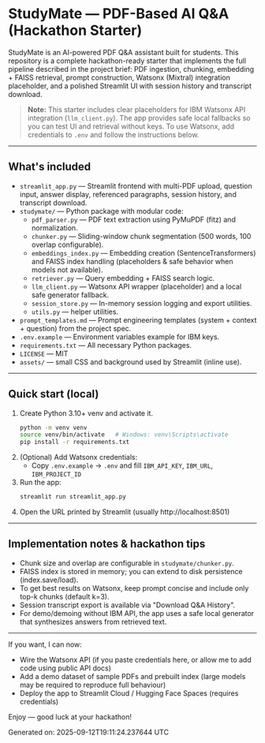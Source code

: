 # StudyMate — PDF-Based AI Q&A (Hackathon Starter)

StudyMate is an AI-powered PDF Q&A assistant built for students. This repository is a complete hackathon-ready starter that implements the full pipeline described in the project brief: PDF ingestion, chunking, embedding + FAISS retrieval, prompt construction, Watsonx (Mixtral) integration placeholder, and a polished Streamlit UI with session history and transcript download.

> **Note:** This starter includes clear placeholders for IBM Watsonx API integration (`llm_client.py`). The app provides safe local fallbacks so you can test UI and retrieval without keys. To use Watsonx, add credentials to `.env` and follow the instructions below.

---

## What's included
- `streamlit_app.py` — Streamlit frontend with multi-PDF upload, question input, answer display, referenced paragraphs, session history, and transcript download.
- `studymate/` — Python package with modular code:
  - `pdf_parser.py` — PDF text extraction using PyMuPDF (fitz) and normalization.
  - `chunker.py` — Sliding-window chunk segmentation (500 words, 100 overlap configurable).
  - `embeddings_index.py` — Embedding creation (SentenceTransformers) and FAISS index handling (placeholders & safe behavior when models not available).
  - `retriever.py` — Query embedding + FAISS search logic.
  - `llm_client.py` — Watsonx API wrapper (placeholder) and a local safe generator fallback.
  - `session_store.py` — In-memory session logging and export utilities.
  - `utils.py` — helper utilities.
- `prompt_templates.md` — Prompt engineering templates (system + context + question) from the project spec.
- `.env.example` — Environment variables example for IBM keys.
- `requirements.txt` — All necessary Python packages.
- `LICENSE` — MIT
- `assets/` — small CSS and background used by Streamlit (inline use).

---

## Quick start (local)
1. Create Python 3.10+ venv and activate it.
   ```bash
   python -m venv venv
   source venv/bin/activate   # Windows: venv\Scripts\activate
   pip install -r requirements.txt
   ```
2. (Optional) Add Watsonx credentials:
   - Copy `.env.example` -> `.env` and fill `IBM_API_KEY`, `IBM_URL`, `IBM_PROJECT_ID`
3. Run the app:
   ```bash
   streamlit run streamlit_app.py
   ```
4. Open the URL printed by Streamlit (usually http://localhost:8501)

---

## Implementation notes & hackathon tips
- Chunk size and overlap are configurable in `studymate/chunker.py`.
- FAISS index is stored in memory; you can extend to disk persistence (index.save/load).
- To get best results on Watsonx, keep prompt concise and include only top-k chunks (default k=3).
- Session transcript export is available via "Download Q&A History".
- For demo/demoing without IBM API, the app uses a safe local generator that synthesizes answers from retrieved text.

---

If you want, I can now:
- Wire the Watsonx API (if you paste credentials here, or allow me to add code using public API docs)
- Add a demo dataset of sample PDFs and prebuilt index (large models may be required to reproduce full behaviour)
- Deploy the app to Streamlit Cloud / Hugging Face Spaces (requires credentials)

Enjoy — good luck at your hackathon!

Generated on: 2025-09-12T19:11:24.237644 UTC
